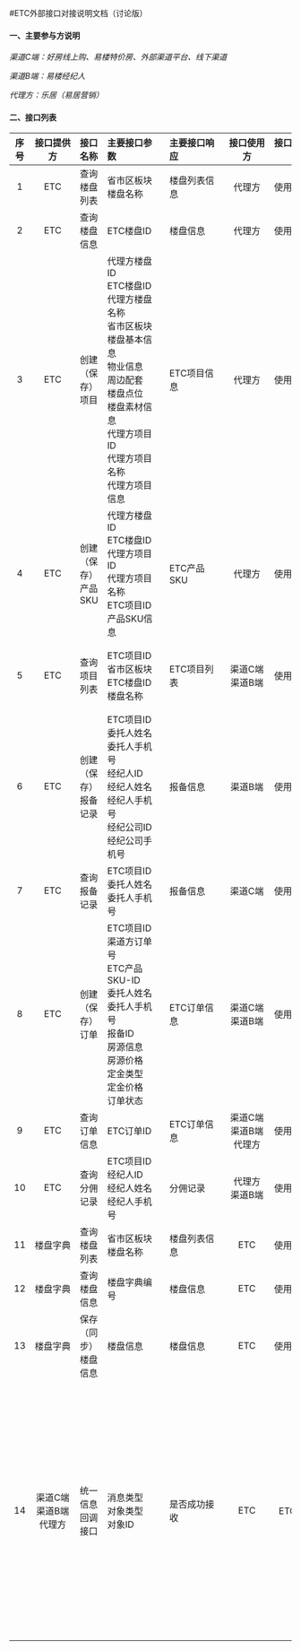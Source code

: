 #ETC外部接口对接说明文档（讨论版）

#### 一、主要参与方说明
*渠道C端：好房线上购、易楼特价房、外部渠道平台、线下渠道*

*渠道B端：易楼经纪人*

*代理方：乐居（易居营销）*

#### 二、接口列表
| 序号 | <div style="width:65px">接口提供方</div> | 接口名称 | <div style="width:95px">主要接口参数</div> | <div style="width:90px">主要接口响应</div> | <div style="width:65px">接口使用方</div> | <div style="width:80px">接口调用方式</div> | <div style="width:180px">接口说明</div> |
|:---:|:-------:|:---------|:-------|:-------|:-------:|:-------:|:-------|
| 1 | ETC | 查询楼盘列表 | 省市区板块<br> 楼盘名称 | 楼盘列表信息 | 代理方 | 使用方请求 | 1、支持分页查询<br>2、支持楼盘名称模糊搜索<br> |
| 2 | ETC | 查询楼盘信息 | ETC楼盘ID | 楼盘信息 | 代理方 | 使用方请求 |  |
| 3 | ETC | 创建（保存）项目 | 代理方楼盘ID<br> ETC楼盘ID<br> 代理方楼盘名称<br> 省市区板块<br> 楼盘基本信息<br> 物业信息<br> 周边配套<br> 楼盘点位<br> 楼盘素材信息<br> 代理方项目ID<br> 代理方项目名称<br> 代理方项目信息 | ETC项目信息 | 代理方 | 使用方请求 | 1、接口参数中楼盘素材信息包括楼盘各类型图片、VR以及图文描述等<br> 2、接口参数中项目信息包括项目授权信息、报备策略等<br> 3、接口响应中ETC项目信息包括ETC项目ID |
| 4 | ETC | 创建（保存）产品SKU | 代理方楼盘ID<br> ETC楼盘ID<br> 代理方项目ID<br> 代理方项目名称<br> ETC项目ID<br> 产品SKU信息 | ETC产品SKU | 代理方 | 使用方请求 | 产品SKU包括ETC产品SKU-ID、产品状态、产品价格、佣金策略等 |
| 5 | ETC | 查询项目列表 | ETC项目ID <br>省市区板块<br> ETC楼盘ID<br> 楼盘名称 | ETC项目列表 | 渠道C端<br> 渠道B端 | 使用方请求 | 1、支持分页查询<br> 2、支持楼盘名称模糊查询<br> 3、ETC项目包含ETC产品SKU列表信息 |
| 6 | ETC | 创建（保存）报备记录 | ETC项目ID<br> 委托人姓名<br> 委托人手机号<br> 经纪人ID<br> 经纪人姓名<br> 经纪人手机号<br> 经纪公司ID<br> 经纪公司手机号 | 报备信息 | 渠道B端 | 使用方请求 | 1、渠道B端创建报备<br> 2、渠道B端更新报备 |
| 7 | ETC | 查询报备记录 | ETC项目ID<br> 委托人姓名<br> 委托人手机号<br> | 报备信息 | 渠道C端 | 使用方请求 | 报备信息包括报备ID |
| 8 | ETC | 创建（保存）订单 | ETC项目ID<br> 渠道方订单号<br> ETC产品SKU-ID<br> 委托人姓名<br> 委托人手机号<br> 报备ID<br> 房源信息<br> 房源价格<br> 定金类型<br> 定金价格<br> 订单状态 | ETC订单信息 | 渠道C端<br> 渠道B端 | 使用方请求 | 1、渠道C端<br>（订单创建及支付状态变更）<br> a、定金待支付<br> b、定金部分支付<br> c、定金已支付<br> 2、渠道B端<br> （订单状态为：定金已支付）<br>订单B端分佣状态变更 <br> a、已认购（即已核销）<br> b、已申请分佣<br> c、已完成分佣结算 |
| 9 | ETC | 查询订单信息 | ETC订单ID | ETC订单信息 | 渠道C端<br> 渠道B端<br> 代理方 | 使用方请求 | 提供给渠道方主动查询订单接口 |
| 10 | ETC | 查询分佣记录 | ETC项目ID<br> 经纪人ID<br> 经纪人姓名<br> 经纪人手机号 | 分佣记录 | 代理方<br> 渠道B端 | 使用方请求 | 仅针对前佣部分，待流程确定 |
| 11 | 楼盘字典 | 查询楼盘列表 | 省市区板块<br> 楼盘名称 | 楼盘列表信息 | ETC | 使用方请求 | 1、支持分页查询<br>2、支持楼盘名称模糊搜索 |
| 12 | 楼盘字典 | 查询楼盘信息 | 楼盘字典编号 | 楼盘信息 | ETC | 使用方请求 |  |
| 13 | 楼盘字典 | 保存（同步）楼盘信息 | 楼盘信息 | 楼盘信息 | ETC | 使用方请求 | 返回楼盘字典编号 |
| 14 | 渠道C端<br> 渠道B端<br> 代理方 | 统一信息回调接口 | 消息类型<br> 对象类型<br> 对象ID | 是否成功接收 | ETC | ETC推送 | 接口提供方提供有效回调接口，业务场景中有ETC平台回调通知需求时使用<br> 适用场景：<br> 1、项目创建、更新、下架<br> 2、产品SKU创建、更新、下架<br> 3、订单创建、更新<br> 参数说明：<br> 1、消息类型：新增、更新<br> 2、对象类型：订单、项目<br> 3、对象ID：ETC对象识别ID<br>ETC平台在收到“成功接收”响应前，提供多次回调方案 |
